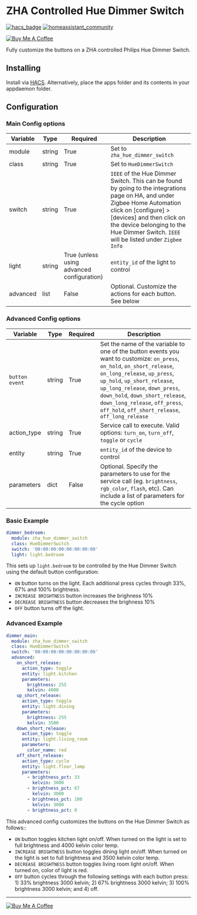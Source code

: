 # ZHA Controlled Hue Dimmer Switch
[![hacs_badge](https://img.shields.io/badge/HACS-Default-orange.svg)](https://github.com/custom-components/hacs) [![homeassistant_community](https://img.shields.io/badge/HA%20community-forum-brightgreen)](https://community.home-assistant.io/) 

<a href="https://www.buymeacoffee.com/so3n" target="_blank"><img src="https://www.buymeacoffee.com/assets/img/custom_images/orange_img.png" alt="Buy Me A Coffee" style="height: auto !important;width: auto !important;" ></a>

Fully customize the buttons on a ZHA controlled Philips Hue Dimmer Switch.
  
## Installing
Install via [HACS](https://hacs.xyz/). Alternatively, place the apps folder and its contents in your appdaemon folder.

## Configuration

### Main Config options

| Variable | Type   | Required                                   | Description                                                                                                                                                                                                                                                              |
| -------- | ------ | ------------------------------------------ | ------------------------------------------------------------------------------------------------------------------------------------------------------------------------------------------------------------------------------------------------------------------------ |
| module   | string | True                                       | Set to `zha_hue_dimmer_switch`                                                                                                                                                                                                                                           |
| class    | string | True                                       | Set to `HueDimmerSwitch`                                                                                                                                                                                                                                                 |
| switch   | string | True                                       | `IEEE` of the Hue Dimmer Switch. This can be found by going to the integrations page on HA, and under Zigbee Home Automation click on [configure] > [devices] and then click on the device belonging to the Hue Dimmer Switch. `IEEE` will be listed under `Zigbee Info` |
| light    | string | True (unless using advanced configuration) | `entity_id` of the light to control                                                                                                                                                                                                                                      |
| advanced | list   | False                                      | Optional. Customize the actions for each button. See below                                                                                                                                                                                                               |


### **Advanced** Config options

| Variable       | Type   | Required | Description                                                                                                                                                                                                                                                                                                                                        |
| -------------- | ------ | -------- | -------------------------------------------------------------------------------------------------------------------------------------------------------------------------------------------------------------------------------------------------------------------------------------------------------------------------------------------------- |
| `button event` | string | True     | Set the name of the variable to one of the button events you want to customize: `on_press`, `on_hold`, `on_short_release`, `on_long_release`, `up_press`, `up_hold`, `up_short_release`, `up_long_release`, `down_press`, `down_hold`, `down_short_release`, `down_long_release`, `off_press`, `off_hold`, `off_short_release`, `off_long_release` |
| action_type    | string | True     | Service call to execute. Valid options: `turn_on`, `turn_off`, `toggle` or `cycle`                                                                                                                                                                                                                                                                 |
| entity         | string | True     | `entity_id` of the device to control                                                                                                                                                                                                                                                                                                               |
| parameters     | dict   | False    | Optional. Specify the parameters to use for the service call (eg. `brightness`, `rgb_color`, `flash`, etc). Can include a list of parameters for the cycle option                                                                                                                                                                                  |



### Basic Example

```yaml
dimmer_bedroom:
  module: zha_hue_dimmer_switch
  class: HueDimmerSwitch
  switch: '00:00:00:00:00:00:00:00'
  light: light.bedroom
```

This sets up `light.bedroom` to be controlled by the Hue Dimmer Switch using the default button configuration:

* `ON` button turns on the light. Each additional press cycles through 33%, 67% and 100% brightness.
* `INCREASE BRIGHTNESS` button increases the brighness 10%
* `DECREASE BRIGHTNESS` button decreases the brighness 10%
* `OFF` button turns off the light.

### Advanced Example

```yaml
dimmer_main:
  module: zha_hue_dimmer_switch
  class: HueDimmerSwitch
  switch: '00:00:00:00:00:00:00:00'
  advanced:
    on_short_release: 
      action_type: toggle
      entity: light.kitchen
      parameters:
        brightness: 255
        kelvin: 4000
    up_short_release: 
      action_type: toggle
      entity: light.dining
      parameters:
        brightness: 255
        kelvin: 3500
    down_short_release: 
      action_type: toggle
      entity: light.living_room
      parameters:
        color_name: red
    off_short_release: 
      action_type: cycle
      entity: light.floor_lamp
      parameters:
        - brightness_pct: 33
          kelvin: 3000
        - brightness_pct: 67
          kelvin: 3000
        - brightness_pct: 100
          kelvin: 3000
        - brightness_pct: 0
```
This advanced config customizes the buttons on the Hue Dimmer Switch as follows::

* `ON` button toggles kitchen light on/off. When turned on the light is set to full brightness and 4000 kelvin color temp.
* `INCREASE BRIGHTNESS` button toggles dining light on/off. When turned on the light is set to full brightness and 3500 kelvin color temp.
* `DECREASE BRIGHTNESS` button toggles living room light on/off. When turned on, color of light is red.
* `OFF` button cycles through the following settings with each button press: 1) 33% brightness 3000 kelvin; 2) 67% brightness 3000 kelvin; 3) 100% brightness 3000 kelvin; and 4) off.


<hr/>

<a href="https://www.buymeacoffee.com/so3n" target="_blank"><img src="https://www.buymeacoffee.com/assets/img/custom_images/orange_img.png" alt="Buy Me A Coffee" style="height: auto !important;width: auto !important;" ></a>
